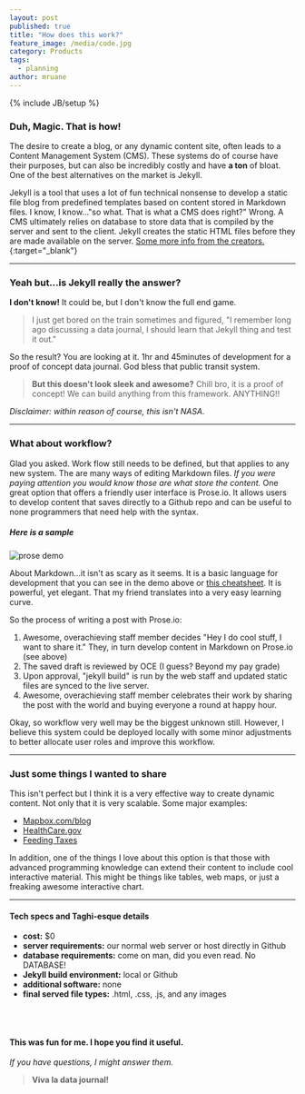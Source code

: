 ```yaml
---
layout: post
published: true
title: "How does this work?"
feature_image: /media/code.jpg
category: Products
tags: 
  - planning
author: mruane
---
```





{% include JB/setup %}

### Duh, Magic. That is how!

The desire to create a blog, or any dynamic content site, often leads to a Content Management System (CMS). These systems do of course have their purposes, but can also be incredibly costly and have **a ton** of bloat. One of the best alternatives on the market is Jekyll.

Jekyll is a tool that uses a lot of fun technical nonsense to develop a static file blog from predefined templates based on content stored in Markdown files. I know, I know..."so what. That is what a CMS does right?" Wrong. A CMS ultimately relies on database to store data that is compiled by the server and sent to the client. Jekyll creates the static HTML files before they are made available on the server. [Some more info from the creators.](https://developmentseed.org/blog/2012/07/27/build-cms-free-websites/){:target="_blank"}

***

### Yeah but...is Jekyll really the answer?

**I don't know!** It could be, but I don't know the full end game. 

>I just get bored on the train sometimes and figured, "I remember long ago discussing a data journal, I should learn that Jekyll thing and test it out." 

So the result? You are looking at it. 1hr and 45minutes of development for a proof of concept data journal. God bless that public transit system. 

>**But this doesn't look sleek and awesome?** Chill bro, it is a proof of concept! We can build anything from this framework. ANYTHING!!

_Disclaimer: within reason of course, this isn't NASA._

***

### What about workflow? 

Glad you asked. Work flow still needs to be defined, but that applies to any new system. The are many ways of editing Markdown files. _If you were paying attention you would know those are what store the content._ One great option that offers a friendly user interface is Prose.io. It allows users to develop content that saves directly to a Github repo and can be useful to none programmers that need help with the syntax.

##### Here is a sample
![prose demo]({{site.baseurl}}/media/prose-demo.gif)


About Markdown...it isn't as scary as it seems. It is a basic language for development that you can see in the demo above or [this cheatsheet](https://github.com/adam-p/markdown-here/wiki/Markdown-Cheatsheet). It is powerful, yet elegant. That my friend translates into a very easy learning curve.

So the process of writing a post with Prose.io:

1. Awesome, overachieving staff member decides "Hey I do cool stuff, I want to share it." They, in turn develop content in Markdown on Prose.io (see above)
2. The saved draft is reviewed by OCE (I guess? Beyond my pay grade)
3. Upon approval, "jekyll build" is run by the web staff and updated static files are synced to the live server.
4. Awesome, overachieving staff member celebrates their work by sharing the post with the world and buying everyone a round at happy hour.

Okay, so workflow very well may be the biggest unknown still. However, I believe this system could be deployed locally with some minor adjustments to better allocate user roles and improve this workflow.

***

### Just some things I wanted to share

This isn't perfect but I think it is a very effective way to create dynamic content. Not only that it is very scalable. Some major examples:

* [Mapbox.com/blog](http://Mapbox.com/blog)
* [HealthCare.gov](http://HealthCare.gov/)
* [Feeding Taxes](http://www.feedingtexas.org/)

In addition, one of the things I love about this option is that those with advanced programming knowledge can extend their content to include cool interactive material. This might be things like tables, web maps, or just a freaking awesome interactive chart.

***

#### Tech specs and Taghi-esque details
- **cost:** $0
- **server requirements:** our normal web server or host directly in Github
- **database requirements:** come on man, did you even read. No DATABASE!
- **Jekyll build environment:** local or Github
- **additional software:** none
- **final served file types:** .html, .css, .js, and any images

<br><br>

#### This was fun for me. I hope you find it useful.
_If you have questions, I might answer them._

>
>**Viva la data journal!**
>
